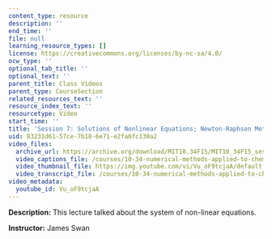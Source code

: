 ```yaml
---
content_type: resource
description: ''
end_time: ''
file: null
learning_resource_types: []
license: https://creativecommons.org/licenses/by-nc-sa/4.0/
ocw_type: ''
optional_tab_title: ''
optional_text: ''
parent_title: Class Videos
parent_type: CourseSection
related_resources_text: ''
resource_index_text: ''
resourcetype: Video
start_time: ''
title: 'Session 7: Solutions of Nonlinear Equations; Newton-Raphson Method'
uid: 83231d61-57ce-7b18-6e71-e2fa6fc130a2
video_files:
  archive_url: https://archive.org/download/MIT10.34F15/MIT10_34F15_ses07_300k.mp4
  video_captions_file: /courses/10-34-numerical-methods-applied-to-chemical-engineering-fall-2015/45749473a02f5f97a2849f4c70c10087_Vu_oF9tcjaA.vtt
  video_thumbnail_file: https://img.youtube.com/vi/Vu_oF9tcjaA/default.jpg
  video_transcript_file: /courses/10-34-numerical-methods-applied-to-chemical-engineering-fall-2015/f4db16ae8dbd448f82ad59017fa03942_Vu_oF9tcjaA.pdf
video_metadata:
  youtube_id: Vu_oF9tcjaA
---
```


**Description:** This lecture talked about the system of non-linear equations.

**Instructor:** James Swan


